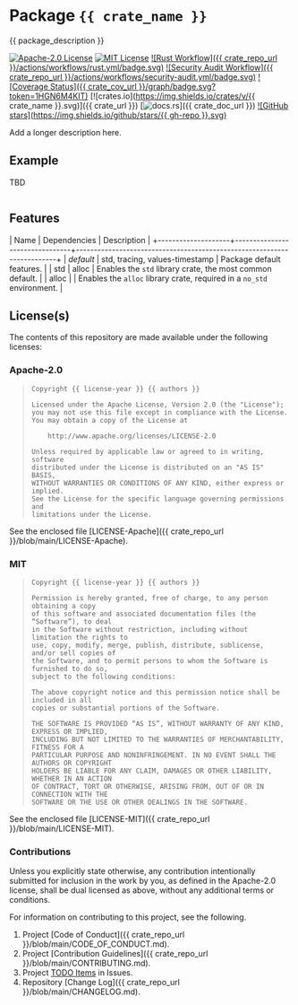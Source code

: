 # Package `{{ crate_name }}`

{{ package_description }}

[![Apache-2.0 License](https://img.shields.io/badge/License-Apache_2.0-blue.svg)](https://opensource.org/licenses/Apache-2.0)
[![MIT License](https://img.shields.io/badge/license-mit-118811.svg)](https://opensource.org/license/mit)
[![Rust Workflow]({{ crate_repo_url }}/actions/workflows/rust.yml/badge.svg)](<{{ crate_repo_url }}/actions/workflows/rust.yml>)
[![Security Audit Workflow]({{ crate_repo_url }}/actions/workflows/security-audit.yml/badge.svg)](<{{ crate_repo_url }}/actions/workflows/security-audit.yml>)
[![Coverage Status]({{ crate_cov_url }}/graph/badge.svg?token=1HGN6M4KIT)](<{{ crate_cov_url }}>)
[![crates.io](https://img.shields.io/crates/v/{{ crate_name }}.svg)]({{ crate_url }})
[![docs.rs](https://docs.rs/xml_dom/badge.svg)]({{ crate_doc_url }})
[![GitHub stars](https://img.shields.io/github/stars/{{ gh-repo }}.svg)](<{{ crate_repo_url }}/stargazers>)

Add a longer description here.

## Example

TBD

```rust
```

## Features

| Name               | Dependencies                   | Description                                                            |
+--------------------+--------------------------------+------------------------------------------------------------------------+
| *default*          | std, tracing, values-timestamp | Package default features.                                              |
| std                | alloc                          | Enables the `std` library crate, the most common default.              |
| alloc              |                                | Enables the `alloc` library crate, required in a `no_std` environment. |

## License(s)

The contents of this repository are made available under the following
licenses:

### Apache-2.0

> ```text
> Copyright {{ license-year }} {{ authors }}
> 
> Licensed under the Apache License, Version 2.0 (the "License");
> you may not use this file except in compliance with the License.
> You may obtain a copy of the License at
> 
>     http://www.apache.org/licenses/LICENSE-2.0
> 
> Unless required by applicable law or agreed to in writing, software
> distributed under the License is distributed on an "AS IS" BASIS,
> WITHOUT WARRANTIES OR CONDITIONS OF ANY KIND, either express or implied.
> See the License for the specific language governing permissions and
> limitations under the License.
> ```

See the enclosed file [LICENSE-Apache]({{ crate_repo_url }}/blob/main/LICENSE-Apache).

### MIT

> ```text
> Copyright {{ license-year }} {{ authors }}
> 
> Permission is hereby granted, free of charge, to any person obtaining a copy
> of this software and associated documentation files (the “Software”), to deal
> in the Software without restriction, including without limitation the rights to
> use, copy, modify, merge, publish, distribute, sublicense, and/or sell copies of
> the Software, and to permit persons to whom the Software is furnished to do so,
> subject to the following conditions:
> 
> The above copyright notice and this permission notice shall be included in all
> copies or substantial portions of the Software.
> 
> THE SOFTWARE IS PROVIDED “AS IS”, WITHOUT WARRANTY OF ANY KIND, EXPRESS OR IMPLIED,
> INCLUDING BUT NOT LIMITED TO THE WARRANTIES OF MERCHANTABILITY, FITNESS FOR A
> PARTICULAR PURPOSE AND NONINFRINGEMENT. IN NO EVENT SHALL THE AUTHORS OR COPYRIGHT
> HOLDERS BE LIABLE FOR ANY CLAIM, DAMAGES OR OTHER LIABILITY, WHETHER IN AN ACTION
> OF CONTRACT, TORT OR OTHERWISE, ARISING FROM, OUT OF OR IN CONNECTION WITH THE
> SOFTWARE OR THE USE OR OTHER DEALINGS IN THE SOFTWARE.
> ```

See the enclosed file [LICENSE-MIT]({{ crate_repo_url }}/blob/main/LICENSE-MIT).

### Contributions

Unless you explicitly state otherwise, any contribution intentionally submitted
for inclusion in the work by you, as defined in the Apache-2.0 license, shall
be dual licensed as above, without any additional terms or conditions.

For information on contributing to this project, see the following.

1. Project [Code of Conduct]({{ crate_repo_url }}/blob/main/CODE_OF_CONDUCT.md).
1. Project [Contribution Guidelines]({{ crate_repo_url }}/blob/main/CONTRIBUTING.md).
1. Project [TODO Items](<{{ crate_repo_url }}/issues>) in Issues.
1. Repository [Change Log]({{ crate_repo_url }}/blob/main/CHANGELOG.md).
